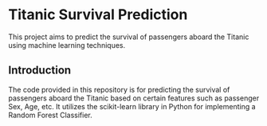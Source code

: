 # Titanic Survival Prediction

This project aims to predict the survival of passengers aboard the Titanic using machine learning techniques.

## Introduction

The code provided in this repository is for predicting the survival of passengers aboard the Titanic based on certain features such as passenger Sex, Age, etc. It utilizes the scikit-learn library in Python for implementing a Random Forest Classifier.
